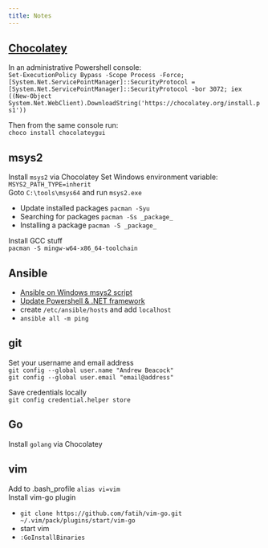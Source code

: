 ```yaml
---
title: Notes
---
```


## [Chocolatey](https://chocolatey.org/)
In an administrative Powershell console:  
`Set-ExecutionPolicy Bypass -Scope Process -Force; [System.Net.ServicePointManager]::SecurityProtocol = [System.Net.ServicePointManager]::SecurityProtocol -bor 3072; iex ((New-Object System.Net.WebClient).DownloadString('https://chocolatey.org/install.ps1'))`

Then from the same console run:  
`choco install chocolateygui`

## msys2
Install `msys2` via Chocolatey
Set Windows environment variable: `MSYS2_PATH_TYPE=inherit`  
Goto `C:\tools\msys64` and run `msys2.exe`

* Update installed packages `pacman -Syu`
* Searching for packages `pacman -Ss _package_`
* Installing a package `pacman -S _package_`

Install GCC stuff  
`pacman -S mingw-w64-x86_64-toolchain`

## Ansible
* [Ansible on Windows msys2 script](https://gist.github.com/DaveB93/db94a6b310e08c928c0778f766562ab0#file-python3-install-ansible-on-msys2-sh)
* [Update Powershell & .NET framework](https://docs.ansible.com/ansible/latest/user_guide/windows_setup.html#upgrading-powershell-and-net-framework)
* create `/etc/ansible/hosts` and add `localhost`
* `ansible all -m ping`

## git
Set your username and email address  
`git config --global user.name "Andrew Beacock"`  
`git config --global user.email "email@address"`

Save credentials locally  
`git config credential.helper store`

## Go
Install `golang` via Chocolatey

## vim
Add to .bash_profile `alias vi=vim`  
Install vim-go plugin
* `git clone https://github.com/fatih/vim-go.git ~/.vim/pack/plugins/start/vim-go`
* start vim
* `:GoInstallBinaries`
